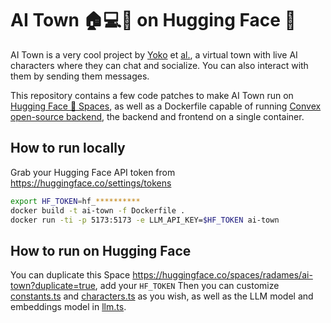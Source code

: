 # AI Town 🏠💻💌 on Hugging Face 🤗

AI Town is a very cool project by [Yoko](https://github.com/ykhli) et [al.](https://github.com/a16z-infra/ai-town), a virtual town with live AI characters where they can chat and socialize. You can also interact with them by sending them messages.

This repository contains a few code patches to make AI Town run on [Hugging Face 🤗 Spaces](https://huggingface.co/spaces), as well as a Dockerfile capable of running [Convex open-source backend](https://github.com/get-convex/convex-backend), the backend and frontend on a single container.

## How to run locally

Grab your Hugging Face API token from https://huggingface.co/settings/tokens

```bash
export HF_TOKEN=hf_**********
docker build -t ai-town -f Dockerfile .
docker run -ti -p 5173:5173 -e LLM_API_KEY=$HF_TOKEN ai-town
```

## How to run on Hugging Face

You can duplicate this Space https://huggingface.co/spaces/radames/ai-town?duplicate=true, add your `HF_TOKEN`
Then you can customize [constants.ts](/constants.ts) and [characters.ts](/characters.ts) as you wish, as well as the LLM model and embeddings model in [llm.ts](/llm.ts).
